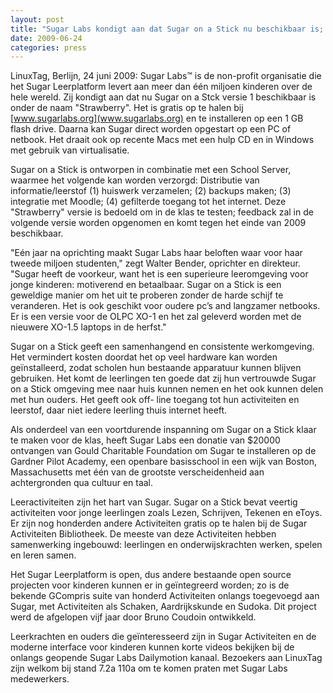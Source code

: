 ```yaml
---
layout: post
title: "Sugar Labs kondigt aan dat Sugar on a Stick nu beschikbaar is; dit leerplatform draait op elke pc of netbook."
date: 2009-06-24
categories: press
---
```



LinuxTag, Berlijn, 24 juni 2009: Sugar Labs™ is de non-profit organisatie die
het Sugar Leerplatform levert aan meer dan één miljoen kinderen over de hele
wereld. Zij kondigt aan dat nu Sugar on a Stck versie 1 beschikbaar is onder
de naam "Strawberry". Het is gratis op te halen bij
[www.sugarlabs.org](www.sugarlabs.org) en te installeren op een 1 GB flash
drive. Daarna kan Sugar direct worden opgestart op een PC of netbook. Het
draait ook op recente Macs met een hulp CD en in Windows met gebruik van
virtualisatie.

Sugar on a Stick is ontworpen in combinatie met een School Server, waarmee het
volgende kan worden verzorgd: Distributie van informatie/leerstof (1) huiswerk
verzamelen; (2) backups maken; (3) integratie met Moodle; (4) gefilterde
toegang tot het internet. Deze "Strawberry" versie is bedoeld om in de klas te
testen; feedback zal in de volgende versie worden opgenomen en komt tegen het
einde van 2009 beschikbaar.

"Eén jaar na oprichting maakt Sugar Labs haar beloften waar voor haar tweede
miljoen studenten," zegt Walter Bender, oprichter en direkteur. "Sugar heeft
de voorkeur, want het is een superieure leeromgeving voor jonge kinderen:
motiverend en betaalbaar. Sugar on a Stick is een geweldige manier om het uit
te proberen zonder de harde schijf te veranderen. Het is ook geschikt voor
oudere pc’s and langzamer netbooks. Er is een versie voor de OLPC XO-1 en het
zal geleverd worden met de nieuwere XO-1.5 laptops in de herfst."

Sugar on a Stick geeft een samenhangend en consistente werkomgeving. Het
vermindert kosten doordat het op veel hardware kan worden geïnstalleerd, zodat
scholen hun bestaande apparatuur kunnen blijven gebruiken. Het komt de
leerlingen ten goede dat zij hun vertrouwde Sugar on a Stick omgeving mee naar
huis kunnen nemen en het ook kunnen delen met hun ouders. Het geeft ook off-
line toegang tot hun activiteiten en leerstof, daar niet iedere leerling thuis
internet heeft.

Als onderdeel van een voortdurende inspanning om Sugar on a Stick klaar te
maken voor de klas, heeft Sugar Labs een donatie van $20000 ontvangen van
Gould Charitable Foundation om Sugar te installeren op de Gardner Pilot
Academy, een openbare basisschool in een wijk van Boston, Massachusetts met
één van de grootste verscheidenheid aan achtergronden qua cultuur en taal.

Leeractiviteiten zijn het hart van Sugar. Sugar on a Stick bevat veertig
activiteiten voor jonge leerlingen zoals Lezen, Schrijven, Tekenen en eToys.
Er zijn nog honderden andere Activiteiten gratis op te halen bij de Sugar
Activiteiten Bibliotheek. De meeste van deze Activiteiten hebben samenwerking
ingebouwd: leerlingen en onderwijskrachten werken, spelen en leren samen.

Het Sugar Leerplatform is open, dus andere bestaande open source projecten
voor kinderen kunnen er in geïntegreerd worden; zo is de bekende GCompris
suite van honderd Activiteiten onlangs toegevoegd aan Sugar, met Activiteiten
als Schaken, Aardrijkskunde en Sudoka. Dit project werd de afgelopen vijf jaar
door Bruno Coudoin ontwikkeld.

Leerkrachten en ouders die geïnteresseerd zijn in Sugar Activiteiten en de
moderne interface voor kinderen kunnen korte videos bekijken bij de onlangs
geopende Sugar Labs Dailymotion kanaal. Bezoekers aan LinuxTag zijn welkom bij
stand 7.2a 110a om te komen praten met Sugar Labs medewerkers.

